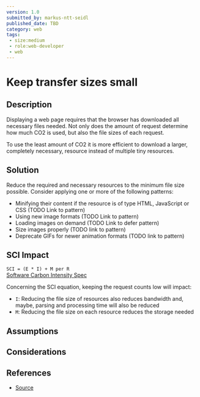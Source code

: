 ```yaml
---
version: 1.0
submitted_by: markus-ntt-seidl
published_date: TBD
category: web
tags: 
 - size:medium
 - role:web-developer
 - web
---
```


# Keep transfer sizes small

## Description

Displaying a web page requires that the browser has downloaded all necessary files needed. Not only does the amount of request determine how much CO2 is used, but also the file sizes of each request.

To use the least amount of CO2 it is more efficient to download a larger, completely necessary, resource instead of multiple tiny resources. 

## Solution

Reduce the required and necessary resources to the minimum file size possible. Consider applying one or more of the following patterns:
* Minifying their content if the resource is of type HTML, JavaScript or CSS (TODO Link to pattern)
* Using new image formats (TODO Link to pattern)
* Loading images on demand (TODO Link to defer pattern)
* Size images properly (TODO link to pattern)
* Deprecate GIFs for newer animation formats (TODO link to pattern)

## SCI Impact

`SCI = (E * I) + M per R`  
[Software Carbon Intensity Spec](https://grnsft.org/sci)

Concerning the SCI equation, keeping the request counts low will impact:

- `I`: Reducing the file size of resources also reduces bandwidth and, maybe, parsing and processing time will also be reduced
- `M`: Reducing the file size on each resource reduces the storage needed


## Assumptions


## Considerations


## References

- [Source](https://web.dev/resource-summary/)
